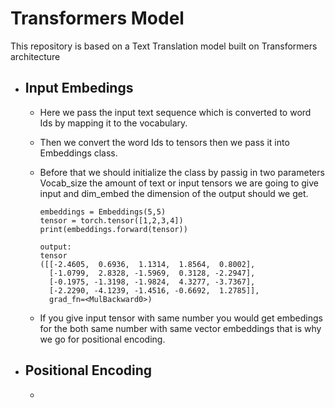 # Transformers Model
This repository is based on a Text Translation model built on Transformers architecture

* Input Embedings
   - 
   - Here we pass the input text sequence which is converted to word Ids by mapping it to the vocabulary.
   - Then we convert the word Ids to tensors then we pass it into Embeddings class.
   - Before that we should initialize the class by passig in two parameters Vocab_size the amount of text or input tensors we are going to give input and dim_embed the dimension of the output should we get.
  
      ```
      embeddings = Embeddings(5,5)
      tensor = torch.tensor([1,2,3,4])
      print(embeddings.forward(tensor))

      output:
      tensor
      ([[-2.4605,  0.6936,  1.1314,  1.8564,  0.8002],
        [-1.0799,  2.8328, -1.5969,  0.3128, -2.2947],
        [-0.1975, -1.3198, -1.9824,  4.3277, -3.7367],
        [-2.2290, -4.1239, -1.4516, -0.6692,  1.2785]], 
        grad_fn=<MulBackward0>)
      ```
    - If you give input tensor with same number you would get embedings for the both same number with same vector embeddings that is why we go for positional encoding.


* Positional Encoding
  - 
  - 